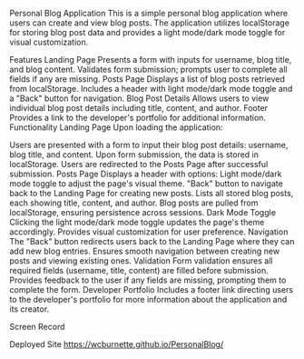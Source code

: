 Personal Blog Application
This is a simple personal blog application where users can create and view blog posts. The application utilizes localStorage for storing blog post data and provides a light mode/dark mode toggle for visual customization.

Features
Landing Page
Presents a form with inputs for username, blog title, and blog content.
Validates form submission; prompts user to complete all fields if any are missing.
Posts Page
Displays a list of blog posts retrieved from localStorage.
Includes a header with light mode/dark mode toggle and a "Back" button for navigation.
Blog Post Details
Allows users to view individual blog post details including title, content, and author.
Footer
Provides a link to the developer's portfolio for additional information.
Functionality
Landing Page
Upon loading the application:

Users are presented with a form to input their blog post details: username, blog title, and content.
Upon form submission, the data is stored in localStorage.
Users are redirected to the Posts Page after successful submission.
Posts Page
Displays a header with options:
Light mode/dark mode toggle to adjust the page's visual theme.
"Back" button to navigate back to the Landing Page for creating new posts.
Lists all stored blog posts, each showing title, content, and author.
Blog posts are pulled from localStorage, ensuring persistence across sessions.
Dark Mode Toggle
Clicking the light mode/dark mode toggle updates the page's theme accordingly.
Provides visual customization for user preference.
Navigation
The "Back" button redirects users back to the Landing Page where they can add new blog entries.
Ensures smooth navigation between creating new posts and viewing existing ones.
Validation
Form validation ensures all required fields (username, title, content) are filled before submission.
Provides feedback to the user if any fields are missing, prompting them to complete the form.
Developer Portfolio
Includes a footer link directing users to the developer's portfolio for more information about the application and its creator.

Screen Record

Deployed Site
https://wcburnette.github.io/PersonalBlog/